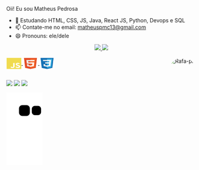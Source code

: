 Oii! Eu sou Matheus Pedrosa
  
- 🌱 Estudando HTML, CSS, JS, Java, React JS, Python, Devops e SQL
- 📫 Contate-me no email: matheuspmc13@gmail.com
- 😄 Pronouns: ele/dele

<div align="center">
  <a href="https://github.com/matheuspedrosa13">
  <img width="42%" src="https://github-readme-stats.vercel.app/api?username=matheuspedrosa13&show_icons=true&theme=radical&include_all_commits=true&count_private=true"/>
  <img width="50%" src="https://github-readme-stats.vercel.app/api/top-langs/?username=matheuspedrosa13&layout=compact&langs_count=7&theme=dark"/>
</div>
  <div style="display: inline_block"><br>
  <img align="center" alt="Matheus-Js" height="30" width="40" src="https://raw.githubusercontent.com/devicons/devicon/master/icons/javascript/javascript-plain.svg">
  <img align="center" alt="Matheus-HTML" height="30" width="40" src="https://raw.githubusercontent.com/devicons/devicon/master/icons/html5/html5-original.svg">
  <img align="center" alt="Matheus-CSS" height="30" width="40" src="https://raw.githubusercontent.com/devicons/devicon/master/icons/css3/css3-original.svg">
  <img align="right" alt="Rafa-pic" height="150" style="border-radius:50px;"            src="https://media.discordapp.net/attachments/970233250524045375/970233349895487498/Design_sem_nome.gif?width=411&height=411">
  </div>
  
  ##
  
  <div>
  <a href="https://www.instagram.com/mpdrosa/" target="_blank"><img src="https://img.shields.io/badge/-Instagram-%23E4405F?style=for-the-badge&logo=instagram&logoColor=white" target="_blank"></a> 
  <a href = "mailto:matheuspmc13@gmail.com"><img src="https://img.shields.io/badge/-Gmail-%23333?style=for-the-badge&logo=gmail&logoColor=white" target="_blank"></a>
  <a href="https://www.linkedin.com/in/matheus-pedrosa-416047191" target="_blank"><img src="https://img.shields.io/badge/-LinkedIn-%230077B5?style=for-the-badge&logo=linkedin&logoColor=white" target="_blank"></a> 

![Snake animation](https://github.com/rafaballerini/rafaballerini/blob/output/github-contribution-grid-snake.svg)
 
</div>
